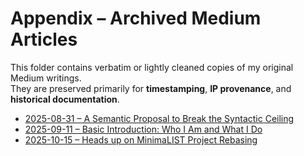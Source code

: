 # Appendix – Archived Medium Articles

This folder contains verbatim or lightly cleaned copies of my original Medium writings.  
They are preserved primarily for **timestamping**, **IP provenance**, and **historical documentation**.

- [2025-08-31 – A Semantic Proposal to Break the Syntactic Ceiling](./2025-09-11-basic-introduction.html)
- [2025-09-11 – Basic Introduction: Who I Am and What I Do](./2025-09-11-basic-introduction.html)
- [2025-10-15 – Heads up on MinimaLIST Project Rebasing](./2025-10-15-reflection.html)
